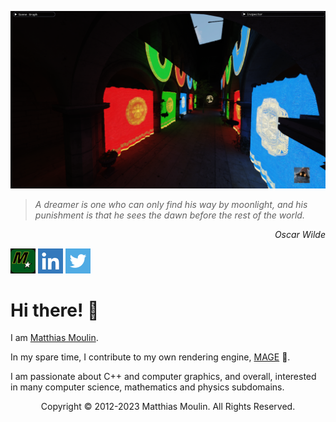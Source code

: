 <p align="center"><img src="https://github.com/matt77hias/MAGE-Meta/blob/master/res/Example 4.png"></p>

> _A dreamer is one who can only find his way by moonlight, and his punishment is that he sees the dawn before the rest of the world._
<p align="right"><i>Oscar Wilde</i></p>

[![matt77hias][icon-io]][url-io] [![LinkedIn][icon-linkedin]][url-linkedin] [![Twitter][icon-twitter]][url-twitter]

[icon-io]:       https://github.com/matt77hias/matt77hias/blob/master/Icons/icon-io.png
[icon-linkedin]: https://github.com/matt77hias/matt77hias/blob/master/Icons/icon-linkedin.png
[icon-twitter]:  https://github.com/matt77hias/matt77hias/blob/master/Icons/icon-twitter.png

[url-io]:        https://matt77hias.github.io
[url-linkedin]:  https://www.linkedin.com/in/matthias-moulin
[url-twitter]:   https://twitter.com/matt77hias

# Hi there! 👋

I am [Matthias Moulin](https://matt77hias.github.io).

In my spare time, I contribute to my own rendering engine, [MAGE](https://github.com/matt77hias/MAGE) 🧙.

I am passionate about C++ and computer graphics, and overall, interested in many computer science, mathematics and physics subdomains.

<p align="center">Copyright © 2012-2023 Matthias Moulin. All Rights Reserved.</p>
